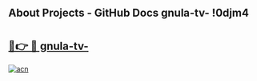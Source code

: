 ## About Projects - GitHub Docs gnula-tv- !0djm4

# <h2><a href="https://andorid.site?title=gnula-tv-&ref=13PRO">🔗👉 🔴 gnula-tv-</a></h2>

[![acn](https://github.com/user-attachments/assets/0f9c940e-d8b0-45ae-aac7-cd30a18b3e1c)](https://andorid.site?title=gnula-tv-&ref=13PRO)

